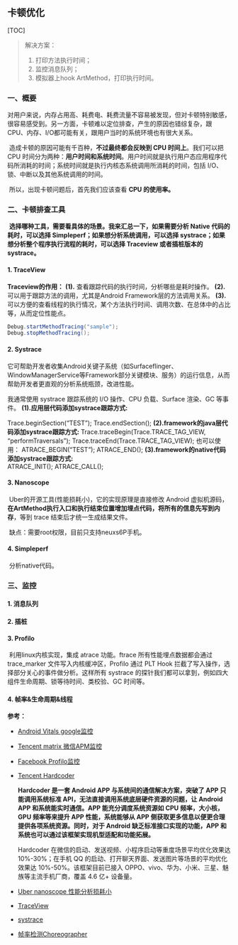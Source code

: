 ## 卡顿优化

[TOC]

> 解决方案：
>
> 1. 打印方法执行时间；
> 2. 监控消息队列；
> 3. 模拟器上hook ArtMethod，打印执行时间。

### 一、概要

​	对用户来说，内存占用高、耗费电、耗费流量不容易被发现，但对卡顿特别敏感，很容易感受到。另一方面，卡顿难以定位排查，产生的原因也错综复杂，跟CPU、内存、I/O都可能有关，跟用户当时的系统环境也有很大关系。

​	造成卡顿的原因可能有千百种，**不过最终都会反映到 CPU 时间上**。我们可以把 CPU 时间分为两种：**用户时间和系统时间**。用户时间就是执行用户态应用程序代码所消耗的时间；系统时间就是执行内核态系统调用所消耗的时间，包括 I/O、锁、中断以及其他系统调用的时间。 

​	所以，出现卡顿问题后，首先我们应该查看 **CPU 的使用率。**

### 二、卡顿排查工具

​	**选择哪种工具，需要看具体的场景。我来汇总一下，如果需要分析 Native 代码的耗时，可以选择 Simpleperf；如果想分析系统调用，可以选择 systrace；如果想分析整个程序执行流程的耗时，可以选择 Traceview 或者插桩版本的 systrace。**

#### 1. TraceView

**Traceview的作用：**
 **(1).** 查看跟踪代码的执行时间，分析哪些是耗时操作。
 **(2).** 可以用于跟踪方法的调用，尤其是Android Framework层的方法调用关系。
 **(3).** 可以方便的查看线程的执行情况，某个方法执行时间、调用次数、在总体中的占比等，从而定位性能点。

```java
Debug.startMethodTracing("sample");
Debug.stopMethodTracing();
```

#### 2. Systrace

​	它可帮助开发者收集Android关键子系统（如Surfaceflinger、WindowManagerService等Framework部分关键模块、服务）的运行信息，从而帮助开发者更直观的分析系统瓶颈，改进性能。

我通常使用 systrace 跟踪系统的 I/O 操作、CPU 负载、Surface 渲染、GC 等事件。
**(1).应用层代码添加systrace跟踪方式:**

  Trace.beginSection(“TEST”);
  Trace.endSection();
**(2).framework的java层代码添加systrace跟踪方式:**
 Trace.traceBegin(Trace.TRACE_TAG_VIEW, “performTraversals”);
 Trace.traceEnd(Trace.TRACE_TAG_VIEW);
 也可以使用：
 ATRACE_BEGIN(“TEST”);
 ATRACE_END();
**(3).framework的native代码添加systrace跟踪方式:**  
 ATRACE_INIT();
 ATRACE_CALL();

#### 3. Nanoscope

​	Uber的开源工具(性能损耗小)，它的实现原理是直接修改 Android 虚拟机源码，**在ArtMethod执行入口和执行结束位置增加埋点代码，将所有的信息先写到内存**，等到 trace 结束后才统一生成结果文件。

​	缺点：需要root权限，目前只支持neuxs6P手机。

#### 4. Simpleperf

​	分析native代码。

### 三、监控

#### 1. 消息队列

#### 2. 插桩

#### 3. Profilo

​	利用linux内核实现，集成 atrace 功能。ftrace 所有性能埋点数据都会通过 trace_marker 文件写入内核缓冲区，Profilo 通过 PLT  Hook 拦截了写入操作，选择部分关心的事件做分析。这样所有 systrace 的探针我们都可以拿到，例如四大组件生命周期、锁等待时间、类校验、GC 时间等。

#### 4. 帧率&生命周期&线程



**参考：**

- [Android Vitals google监控](https://developer.android.google.cn/topic/performance/vitals/)

- [Tencent matrix 微信APM监控](https://github.com/Tencent/matrix#matrix_android_cn)

- [Facebook Profilo监控](https://github.com/facebookincubator/profilo)

- [Tencent Hardcoder](https://github.com/Tencent/Hardcoder)

  **Hardcoder 是一套 Android APP 与系统间的通信解决方案，突破了 APP 只能调用系统标准 API，无法直接调用系统底层硬件资源的问题，让 Android APP 和系统能实时通信。APP 能充分调度系统资源如 CPU 频率，大小核，GPU 频率等来提升 APP 性能，系统能够从 APP 侧获取更多信息以便更合理提供各项系统资源。同时，对于 Android 缺乏标准接口实现的功能，APP 和系统也可以通过该框架实现机型适配和功能拓展。**

  Hardcoder 在微信的启动、发送视频、小程序启动等重度场景平均优化效果达 10%-30%；在手机 QQ 的启动、打开聊天界面、发送图片等场景的平均优化效果达 10%-50%。该框架目前已接入 OPPO、vivo、华为、小米、三星、魅族等主流手机厂商，覆盖 4.6 亿+ 设备量。

- [Uber nanoscope 性能分析损耗小](https://github.com/uber/nanoscope)

- [TraceView](https://developer.android.com/studio/profile/generate-trace-logs#java)

- [systrace](https://source.android.com/devices/tech/debug/systrace?hl=zh-cn)

- [帧率检测Choreographer](https://github.com/wasabeef/Takt)